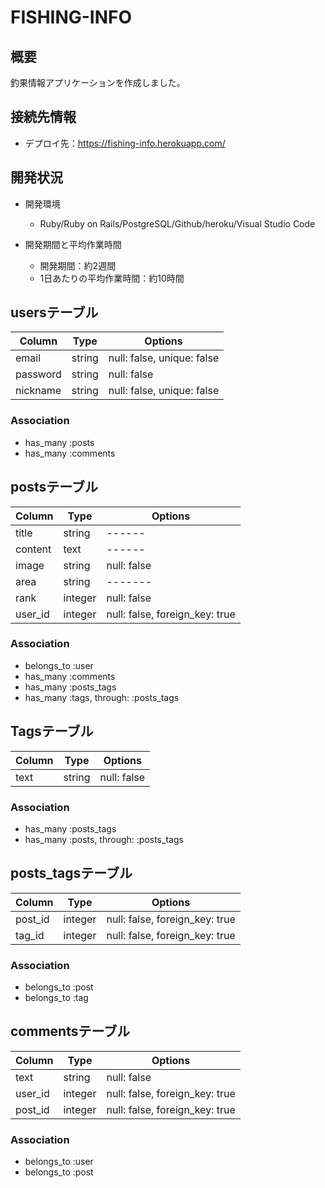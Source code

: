 # FISHING-INFO

## 概要
釣果情報アプリケーションを作成しました。

## 接続先情報
- デプロイ先：https://fishing-info.herokuapp.com/

## 開発状況
- 開発環境
  - Ruby/Ruby on Rails/PostgreSQL/Github/heroku/Visual Studio Code
  
- 開発期間と平均作業時間
  - 開発期間：約2週間
  - 1日あたりの平均作業時間：約10時間


## usersテーブル
|Column|Type|Options|
|------|----|-------|
|email|string|null: false, unique: false|
|password|string|null: false|
|nickname|string|null: false, unique: false|
### Association
- has_many :posts
- has_many :comments


## postsテーブル
|Column|Type|Options|
|------|----|-------|
|title|string|------|
|content|text|------|
|image|string|null: false|
|area|string|-------|
|rank|integer|null: false|
|user_id|integer|null: false, foreign_key: true|
### Association
- belongs_to :user
- has_many :comments
- has_many :posts_tags
- has_many :tags, through: :posts_tags


## Tagsテーブル
|Column|Type|Options|
|------|----|-------|
|text|string|null: false|
### Association
- has_many :posts_tags
- has_many :posts, through: :posts_tags


## posts_tagsテーブル
|Column|Type|Options|
|------|----|-------|
|post_id|integer|null: false, foreign_key: true|
|tag_id|integer|null: false, foreign_key: true|
### Association
- belongs_to :post
- belongs_to :tag


## commentsテーブル
|Column|Type|Options|
|------|----|-------|
|text|string|null: false|
|user_id|integer|null: false, foreign_key: true|
|post_id|integer|null: false, foreign_key: true|
### Association
- belongs_to :user
- belongs_to :post